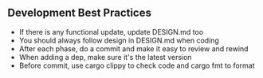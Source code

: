 ## Development Best Practices

- If there is any functional update, update DESIGN.md too
- You should always follow design in DESIGN.md when coding
- After each phase, do a commit and make it easy to review and rewind
- When adding a dep, make sure it's the latest version
- Before commit, use cargo clippy to check code and cargo fmt to format